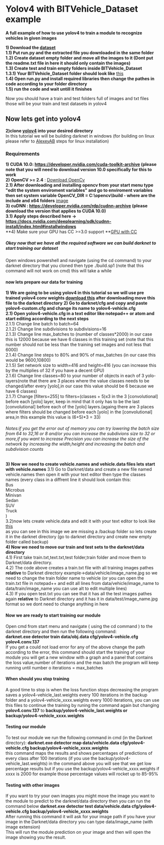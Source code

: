 # Yolov4 with BITVehicle_Dataset example
**A full example of how to use yolov4 to train a module to recognize vehicles in given images**

**1) Download the [dataset](https://drive.google.com/file/d/1suu7qXFQVPYL4hPOX_fbqSn35VQI2iH2/view?usp=sharing)**  
**1.1) Put run.py and the extracted file you downloaded in the same folder**  
**1.2) Create dataset empty folder and move all the images to it (Dont put the readme.txt file in here it should only contain the images)**  
**1.3) Create test and train empty folders inside BITVehicle_Dataset**  
**1.3.1) Your BITVehicle_Dataset folder should look like** [this](https://photos.app.goo.gl/HAvRtUWQVJyPax899)  
**1.4) Open run.py and install required libraries then change the pathes in code according to your folder directory**  
**1.5) run the code and wait untill it finishes**  
  
Now you should have a train and test folders full of images and txt files those will be your train and test datasets in yolov4

## Now lets get into yolov4

**2)clone [yolov4](https://github.com/AlexeyAB/darknet#yolo-v4-and-yolo-v3v2-for-windows-and-linux) into your desired directory**  
In this tutorial we will be building darknet in windows (for building on linux please refer to [AlexeyAB](https://github.com/AlexeyAB/darknet#yolo-v4-and-yolo-v3v2-for-windows-and-linux) steps for linux installation)

### Requirements

**1) CUDA 10.0: https://developer.nvidia.com/cuda-toolkit-archive (please note that you will need to download version 10.0 specifically for this to work**  
**2) OpenCV >= 2.4** : [Download OpenCv](https://opencv.org/releases/)  
**2.1) After downloading and installing opencv from your start menu type "edit the system enviroment variables" and go to enviroment variables then set system variable OpenCV_DIR = C:\opencv\build - where are the include and x64 folders** [image](https://user-images.githubusercontent.com/4096485/53249516-5130f480-36c9-11e9-8238-a6e82e48c6f2.png)  
**3) cuDNN : https://developer.nvidia.com/rdp/cudnn-archive (please download the version that applies to CUDA 10.0)**  
**3.1) Apply steps described here -> https://docs.nvidia.com/deeplearning/sdk/cudnn-install/index.html#installwindows**  
**4) Make sure your GPU has CC >=3.0 support **[GPU with CC](https://en.wikipedia.org/wiki/CUDA#GPUs_supported)

##### Okey now that we have all the required software we can build darknet to start training our dataset  
Open windows powershell and navigate (using the cd command) to your darknet directory that you cloned then type ./build.sp1 (note that this command will not work on cmd) this will take a while 

#### now lets prepare our data for training  

**1) We are going to be using yolov4 in this tutorial so we will use pre trained yolov4 conv weights [download this](https://drive.google.com/open?id=1JKF-bdIklxOOVy-2Cr5qdvjgGpmGfcbp) after downloading move this file to the darknet directory**
**2) Go to darknet/cfg and copy and paste yolov4-custom.cfg and change its name to yolov4-vehicle.cfg**  
**2.1) Open yolov4-vehicle.cfg in a text editor like notepad++ or atom and start editing according to the next steps**  
  2.1.1) Change line batch to batch=64  
  2.1.2) Change line subdivisions to subdivisions=16  
  2.1.3) Change line max_batches to (number of classes*2000) in our case this is 12000 because we have 6 classes in this training set (note that this number should not be less than the training set images and not less that 6000)  
  2.1.4) Change line steps to 80% and 90% of max_batches (in our case this would be 9600,10800)  
  2.1.5) Set network size to width=416 and height=416 (you can increase this by the multiplies of 32 if you have a decent GPU)  
  2.1.6) Change line classes=80 to your number of objects in each of 3 yolo-layers(note that there are 3 places where the value classes needs to be changed/after every [yolo],in our case this value should be 6 because we have 6 classes)  
  2.1.7) Change [filters=255] to filters=(classes + 5)x3 in the 3 [convolutional] before each [yolo] layer, keep in mind that it only has to be the last [convolutional] before each of the [yolo] layers.(againg there are 3 places where filters should be changed before each [yolo] in the [convolutional] area,in this example this value is (6+5)*3 = 33)  
  ###### Notes:if you get the error out of memory you can try lowering the batch size from 64 to 32,16 or 8 and/or you can increase the subdivions size to 32 or more,if you want to increase Precision you can increase the size of the network by increasing the width,height and increasing the batch and subdivision counts
  **3) Now we need to create vehicle.names and vehicle.data files lets start with vehicle.names**
    3.1) Go to Darknet/data and create a new file named vehicle.names then open it with your text editor then type the classes names (every class in a diffrent line it should look contain this:  
Bus  
Microbus  
Minivan  
Sedan  
SUV  
Truck  
)  
  3.2)now lets create vehicle.data and edit it with your text editor to look like [this](https://photos.app.goo.gl/yn3gWrJpWVU92uGZ6)  
  as you can see in this image we are missing a /backup folder so lets create it in the darknet directory (go to darknet directory and create new empty folder called backup)  
**4) Now we need to move our train and test sets to the darknet/data directory**  
  4.1) First take train.txt,text.txt,test folder,train folder and move them to Darknet/data directory.  
  4.2) The code above creates a train.txt file with all training images pathes **relative** to Darknet directory example->data/vehicle/image_name.jpg so we need to change the train folder name to vehicle (or you can open the train.txt file in notepad++ and edit all lines from data/vehicle/image_name to data/train/image_name you can use alt to edit multiple lines)  
  4.3) If you open test.txt you can see that it has all the test images pathes again **relative** to Darknet directory and it has it in data/test/image_name.jpg format so we dont need to change anything in here  
  #### Now we are ready to start training our module  
  Open cmd from start menu and navigate ( using the cd command ) to the darknet directory and then run the following command:  
  **darknet.exe detector train data/obj.data cfg/yolov4-vehicle.cfg yolov4.conv.137**  
  If you get a could not load error for any of the above change the path according to the error, this command should start the training of your module you will get a new window with a graph and a panel that contains the loss value,number of iterations and the max batch the program will keep running until number o iterations = max_batches  
  #### When should you stop training  
  A good time to stop is when the loss function stops decreasing the program saves a yolov4-vehicle_last.weights every 100 iterations in the backup folder and a yolov4-vehicle_xxxx.weights every 1000 iterations, you can use this files to continue the training by runing the command again but changing **yolov4.conv.137** to **backup/yolov4-vehicle_last.weights or backup/yolov4-vehicle_xxxx.weights**  
  #### Testing our module
  To test our module we run the following command in cmd (in the Darknet directory):
  **darknet.exe detector map data/vehicle.data cfg/yolov4-vehicle.cfg backup/yolov4-vehicle_xxxx.weights**  
  this command maps the results and shows percentages of predictions of every class after 100 iterations (if you use the backup/yolov4-vehicle_last.weights) in the command above you will see that we get low percentage results but if you use the backup/yolov4-vehicle_xxxx.weights if xxxx is 2000 for example those percentage values will rocket up to 85-95%  
  #### Testing with other images  
  If you want to try your own images you might move the image you want to the module to predict to the darknet/data directory then you can run the command below 
  **darknet.exe detector test data/vehicle.data cfg/yolov4-vehicle.cfg backup/yolov4-vehicle_xxxx.weights**  
  After running this command it will ask for your image path if you have your image in the Darknet/data directory you can type data/image_name (with image extension)  
  This will run the module prediction on your image and then will open the image showing you the result.
  
   
